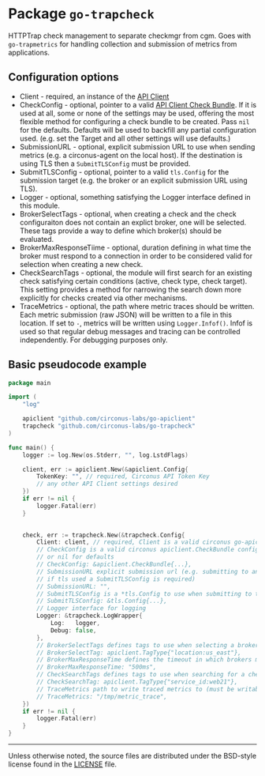 # Package `go-trapcheck`

HTTPTrap check management to separate checkmgr from cgm. Goes with `go-trapmetrics` for handling collection and submission of metrics from applications.

## Configuration options

* Client - required, an instance of the [API Client](https://github.com/circonus-labs/go-apiclient)
* CheckConfig - optional, pointer to a valid [API Client Check Bundle](https://pkg.go.dev/github.com/circonus-labs/go-apiclient#CheckBundle). If it is used at all, some or none of the settings may be used, offering the most flexible method for configuring a check bundle to be created. Pass `nil` for the defaults. Defaults will be used to backfill any partial configuration used. (e.g. set the Target and all other settings will use defaults.)
* SubmissionURL - optional, explicit submission URL to use when sending metrics (e.g. a circonus-agent on the local host). If the destination is using TLS then a `SubmitTLSConfig` must be provided.
* SubmitTLSConfig - optional, pointer to a valid `tls.Config` for the submission target (e.g. the broker or an explicit submission URL using TLS).
* Logger - optional, something satisfying the Logger interface defined in this module.
* BrokerSelectTags - optional, when creating a check and the check configuraiton does not contain an explict broker, one will be selected. These tags provide a way to define which broker(s) should be evaluated.
* BrokerMaxResponseTiime - optional, duration defining in what time the broker must respond to a connection in order to be considered valid for selection when creating a new check.
* CheckSearchTags - optional, the module will first search for an existing check satisfying certain conditions (active, check type, check target). This setting provides a method for narrowing the search down more explicitly for checks created via other mechanisms.
* TraceMetrics - optional, the path where metric traces should be written. Each metric submission (raw JSON) will be written to a file in this location. If set to `-`, metrics will be written using `Logger.Infof()`. Infof is used so that regular debug messages and tracing can be controlled independently. For debugging purposes only.

## Basic pseudocode example

```go
package main

import (
    "log"

    apiclient "github.com/circonus-labs/go-apiclient"
    trapcheck "github.com/circonus-labs/go-trapcheck"
)

func main() {
    logger := log.New(os.Stderr, "", log.LstdFlags)

    client, err := apiclient.New(&apiclient.Config{
        TokenKey: "", // required, Circonus API Token Key
        // any other API Client settings desired
    })
    if err != nil {
        logger.Fatal(err)
    }

    
    check, err := trapcheck.New(&trapcheck.Config{
        Client: client, // required, Client is a valid circonus go-apiclient instance
        // CheckConfig is a valid circonus apiclient.CheckBundle configuration
        // or nil for defaults
        // CheckConfig: &apiclient.CheckBundle{...},
        // SubmissionURL explicit submission url (e.g. submitting to an agent, 
        // if tls used a SubmitTLSConfig is required)
        // SubmissionURL: "",
        // SubmitTLSConfig is a *tls.Config to use when submitting to the broker
        // SubmitTLSConfig: &tls.Config{...},
        // Logger interface for logging
        Logger: &trapcheck.LogWrapper{
            Log:   logger,
            Debug: false,
        },
        // BrokerSelectTags defines tags to use when selecting a broker to use (when creating a check)
        // BrokerSelectTag: apiclient.TagType{"location:us_east"},
        // BrokerMaxResponseTime defines the timeout in which brokers must respond when selecting
        // BrokerMaxResponseTime: "500ms",
        // CheckSearchTags defines tags to use when searching for a check
        // CheckSearchTag: apiclient.TagType{"service_id:web21"},
        // TraceMetrics path to write traced metrics to (must be writable by the user running app)
        // TraceMetrics: "/tmp/metric_trace",
    })
    if err != nil {
        logger.Fatal(err)
    }
}
```

---

Unless otherwise noted, the source files are distributed under the BSD-style license found in the [LICENSE](LICENSE) file.

